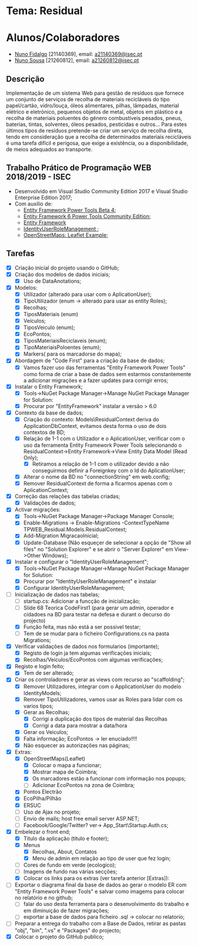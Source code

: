 # Tema: Residual

# Alunos/Colaboradores
* [Nuno Fidalgo](https://github.com/nunorfidalgo) [21140369], email: a21140369@isec.pt
* [Nuno Sousa](https://github.com/nuno-brio) [21260812], email: a21260812@isec.pt

## Descrição
Implementação de um sistema Web para gestão de resíduos que fornece um conjunto de serviços de recolha de materiais recicláveis do tipo papel/cartão, vidro/louça, óleos alimentares, pilhas, lâmpadas, material elétrico e eletrónico, pequenos objetos de metal, objetos em plástico e a recolha de materiais poluentes do género combustíveis pesados, pneus, baterias, tintas, solventes, óleos pesados, pesticidas e outros... Para estes últimos tipos de resíduos pretende-se criar um serviço de recolha direta, tendo em consideração que a recolha de determinados materiais recicláveis é uma tarefa difícil e perigosa, que exige a existência, ou a disponibilidade, de meios adequados ao transporte.

## Trabalho Prático de Programação WEB 2018/2019 - ISEC
* Desenvolvido em Visual Studio Community Edition 2017 e Visual Studio Enterprise Edition 2017;
* Com auxilio de: 
	- [Entity Framework Power Tools Beta 4](https://marketplace.visualstudio.com/items?itemName=EntityFrameworkTeam.EntityFrameworkPowerToolsBeta4);
	- [Entity Framework 6 Power Tools Community Edition](https://marketplace.visualstudio.com/items?itemName=ErikEJ.EntityFramework6PowerToolsCommunityEdition);
	- [Entity Framework](https://www.nuget.org/packages/EntityFramework)
	- [IdentityUserRoleManagement ](https://www.nuget.org/packages/IdentityUserRoleManagement/);
	- [OpenStreetMaps: Leaflet Example](https://github.com/asmaloney/Leaflet_Example);

## Tarefas
- [x] Criação inicial do projeto usando o GitHub;
- [x] Criação dos modelos de dados iniciais;
	- [x] Uso de DataAnotations;
- [x] Modelos:
	- [x] Utilizador (alterado para usar com o AplicationUser);
	- [x] TipoUtilizador (enum -> alterado para usar as entity Roles);
	- [x] Recolhas;
	- [x] TiposMateriais (enum)
	- [x] Veículos;
	- [x] TiposVeiculo (enum);
	- [x] EcoPontos;
	- [x] TiposMateriaisReciclaveis (enum);
	- [x] TipoMateriaisPoloentes (enum);
	- [x] Markers( para os marcadorse do mapa);
- [x] Abordagem de "Code First" para a criação da base de dados;
	- [x] Vamos fazer uso das ferramentas "Entity Framework Power Tools" como forma de criar a base de dados sem estarmos constantemente a adicionar migrações e a fazer updates para corrigir erros;
- [x] Instalar o Entity Framework;
	- [x] Tools->NuGet Package Manager->Manage NuGet Package Manager for Solution:
	- [x] Procurar por "EntityFramework" instalar a versão > 6.0 
- [x] Contexto da base de dados;
	- [x] Criação do contexto: Models\ResidualContext deriva do ApplicationDbContext, evitamos desta forma o uso de dois contextos de BD;
	- [x] Relação de 1-1 com o Utilizador e o AplicationUser, verificar com o uso da ferramenta Entity Framework Power Tools selecionando o ResidualContext->Entity Framework->View Entity Data Model (Read Only);
		- [x] Retiramos a relação de 1-1 com o utilizador devido a não conseguirmos definir a Foreignkey com o Id do AplicationUser;
	- [x] Alterar o nome da BD no "connectionString" em web.config;
	- [x] Remover ResidualContext de forma a ficarmos apenas com o AplicationContext;
- [x] Correção das relações das tabelas criadas;
	- [x] Validações de dados;
- [x] Activar migrações: 
	- [x] Tools->NuGet Package Manager->Package Manager Console;
	- [x] Enable-Migrations -> Enable-Migrations -ContextTypeName TPWEB_Residual.Models.ResidualContext;
	- [x] Add-Migration MigracaoInicial;
	- [x] Update-Database (Não esqueçer de selecionar a opção de "Show all files" no "Solution Explorer" e se abrir o "Server Explorer" em View->Other Windows);
- [x] Instalar e configurar o "IdentityUserRoleManagement";
	- [x] Tools->NuGet Package Manager->Manage NuGet Package Manager for Solution:
	- [x] Procurar por "IdentityUserRoleManagement" e instalar
	- [x] Configurar IdentityUserRoleManagement;
- [ ] Inicialização de dados nas tabelas;
	- [ ] startup.cs: Adicionar a funcção de inicialização;
	- [ ] Slide 68 Teorica CodeFirst1 (para gerar um admin, operador e cidadoes na BD para testar na defesa e durant o decurso do projecto)
	- [x] Função feita, mas não está a ser possivel testar;
	- [ ] Tem de se mudar para o ficheiro Configurations.cs na pasta Migrations;
- [x] Verificar validações de dados nos formularios (importante);
	- [x] Registo de login ja tem algumas verificações iniciais;
	- [x] Recolhas/Veiculos/EcoPontos com algumas verificações;
- [x] Registo e login feito;
	- [x] Tem de ser alterado;
- [x] Criar os controladores e gerar as views com recurso ao "scaffolding";
	- [x] Remover Utilizadores, integrar com o ApplicationUser do modelo IdentityModels;
	- [x] Remover TipoUtilizadores, vamos usar as Roles para lidar com os varios tipos;
	- [x] Gerar as Recolhas;
		- [x] Corrigi a duplicação dos tipos de material das Recolhas
		- [x] Corrigi a data para mostrar a data/hora
	- [x] Gerar os Veiculos;
	- [x] Falta informação; EcoPontos -> ler enuciado!!!!
	- [x] Não esquecer as autorizações nas páginas;
- [x] Extras:
	- [x] OpenStreetMaps(Leaflet)
		- [x] Colocar o mapa a funcionar;
		- [x] Mostrar mapa de Coimbra;
		- [x] Os marcadores estão a funcionar com informação nos popups;
		- [ ] Adicionar EcoPontos na zona de Coimbra;
	- [x] Pontos Electrão
	- [x] EcoPilha/Pilhão
	- [x] ERSUC
	- [ ] Uso de Ajax no projeto;
	- [ ] Envio de mails; host free email server ASP.NET;
	- [ ] Facebook/Google/Twitter? ver-> App_Start\Startup.Auth.cs;
- [x] Embelezar o front end;
	- [x] Titulo da aplicação (titulo e footer);
	- [x] Menus
		- [x] Recolhas, About, Contatos
		- [x] Menu de admin em relação ao tipo de user que fez login; 
	- [ ] Cores de fundo em verde (ecologico);
	- [ ] Imagens de fundo nas várias secções;
	- [x] Colocar os links para os extras (ver tarefa anterior [Extras]):
- [ ] Exportar o diagrama final da base de dados ao gerar o modelo ER com "Entity Framework Power Tools" e salvar como imagems para colocar no relatório e no github;
	- [ ] falar do uso desta ferramenta para o desenvolvimento do trabalho e em diminuição de fazer migrações;
	- [ ] exportar a base de dados para ficheiro .sql -> colocar no relatorio;
- [ ] Preparar a entrega do trabalho com a Base de Dados, retirar as pastas "obj", "bin", ".vs" e "Packages" do projecto;
- [x] Colocar o projeto do GitHub publico;